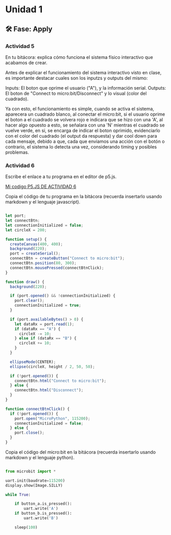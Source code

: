 # Unidad 1

## 🛠 Fase: Apply

### Actividad 5

En tu bitácora: explica cómo funciona el sistema físico interactivo que acabamos de crear.

Antes de explicar el funcionamiento del sistema interactivo visto en clase, es importante destacar cuales son los inputzs y outputs del mismo:

Inputs: El boton que oprime el usuario ("A"), y la información serial.
Outputs: El boton de "Connect to micro:bit/Disconnect" y lo visual (color del cuadrado).

Ya con esto, el funcionamiento es simple, cuando se activa el sistema, aparecera un cuadrado blanco, al conectar el micro:bit, si el usuario oprime el boton a
el cuadrado se volvera rojo e indicara que se hizo con una 'A', al hacer algo opuesto a esto, se señalara con una 'N' mientras el cuadrado se vuelve verde,
en si, se encarga de indicar el boton oprimido, evidenciarlo con el color del cuadrado (el output da respuesta) y dar cool down para cada mensaje, debido a que, cada que enviamos 
una acción con el botón o contrario, el sistema lo detecta una vez, considerando timing y posibles problemas.

### Actividad 6

Escribe el enlace a tu programa en el editor de p5.js.

[Mi codigo P5.JS DE ACTIVIDAD 6](https://editor.p5js.org/pinwinasio480/sketches/K-A8Z8I7Q)

Copia el código de tu programa en la bitácora (recuerda insertarlo usando markdown y el lenguaje javascript).

``` js

let port;
let connectBtn;
let connectionInitialized = false;
let circleX = 200;

function setup() {
  createCanvas(400, 400);
  background(220);
  port = createSerial();
  connectBtn = createButton("Connect to micro:bit");
  connectBtn.position(80, 300);
  connectBtn.mousePressed(connectBtnClick);
}

function draw() {
  background(220);

  if (port.opened() && !connectionInitialized) {
    port.clear();
    connectionInitialized = true;
  }

  if (port.availableBytes() > 0) {
    let dataRx = port.read(1);
    if (dataRx == "A") {
      circleX -= 10;
    } else if (dataRx == "B") {
      circleX += 10;
    }
  }

  ellipseMode(CENTER);
  ellipse(circleX, height / 2, 50, 50);

  if (!port.opened()) {
    connectBtn.html("Connect to micro:bit");
  } else {
    connectBtn.html("Disconnect");
  }
}

function connectBtnClick() {
  if (!port.opened()) {
    port.open("MicroPython", 115200);
    connectionInitialized = false;
  } else {
    port.close();
  }
}

```

Copia el código del micro:bit en la bitácora (recuerda insertarlo usando markdown y el lenguaje python).

```Python

from microbit import *

uart.init(baudrate=115200)
display.show(Image.SILLY)

while True:

    if button_a.is_pressed():
        uart.write('A')
    if button_b.is_pressed():
        uart.write('B')

    sleep(100)
```
      

